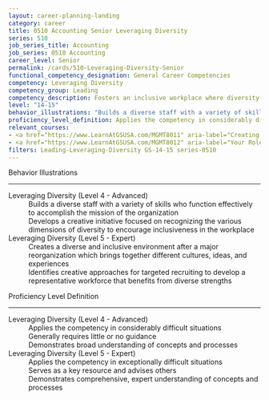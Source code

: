 ```yaml
---
layout: career-planning-landing
category: career
title: 0510 Accounting Senior Leveraging Diversity
series: 510
job_series_title: Accounting
job_series: 0510 Accounting
career_level: Senior
permalink: /cards/510-Leveraging-Diversity-Senior
functional_competency_designation: General Career Competencies
competency: Leveraging Diversity
competency_group: Leading
competency_description: Fosters an inclusive workplace where diversity and individual differences are valued and leveraged to achieve the vision and mission of the organization.
level: "14-15"
behavior_illustrations: "Builds a diverse staff with a variety of skills who function effectively to accomplish the mission of the organization ? Develops a creative initiative focused on recognizing the various dimensions of diversity to encourage inclusiveness in the workplace  ? Creates a diverse and inclusive environment after a major reorganization which brings together different cultures, ideas, and experiences ? Identifies creative approaches for targeted recruiting to develop a representative workforce that benefits from diverse strengths "
proficiency_level_definition: Applies the competency in considerably difficult situations ? Generally requires little or no guidance ? Demonstrates broad understanding of concepts and processes ? Applies the competency in exceptionally difficult situations ? Serves as a key resource and advises others ? Demonstrates comprehensive, expert understanding of concepts and processes
relevant_courses: 
- <a href="https://www.LearnAtGSUSA.com/MGMT8011" aria-label="Creating A Culture of Diversity, Equity, Inclusion and Accessibility in Government (MGMT8011) - https://www.LearnAtGSUSA.com/MGMT8011">Creating A Culture of Diversity, Equity, Inclusion and Accessibility in Government (MGMT8011)</a>, GSU
- <a href="https://www.LearnAtGSUSA.com/MGMT8012" aria-label="Your Role in Creating a Culture of Diversity, Equity, Inclusion and Accessibility in Government (DEIA) (MGMT8012) - https://www.LearnAtGSUSA.com/MGMT8012">Your Role in Creating a Culture of Diversity, Equity, Inclusion and Accessibility in Government (DEIA) (MGMT8012)</a>, GSU
filters: Leading-Leveraging-Diversity GS-14-15 series-0510
---
```


<div class="desktop:grid-col-6 margin-y-3">
  <div class="border-top-2 bg-white padding-3 shadow-5 height-full members-hover border-1px button-border border-top-blue radius-lg">
    <p class="text-bold label-color font-size-21">Behavior Illustrations</p>
    <hr class="hr-green"/>
    <dl class="text-base card-content-color"><dt>Leveraging Diversity (Level 4 - Advanced)</dt><dd>Builds a diverse staff with a variety of skills who function effectively to accomplish the mission of the organization </dd><dd> Develops a creative initiative focused on recognizing the various dimensions of diversity to encourage inclusiveness in the workplace
</dd><dt>Leveraging Diversity (Level 5 - Expert)</dt><dd>Creates a diverse and inclusive environment after a major reorganization which brings together different cultures, ideas, and experiences </dd><dd> Identifies creative approaches for targeted recruiting to develop a representative workforce that benefits from diverse strengths
</dd></dl>
  </div>
</div>
<div class="desktop:grid-col-6 margin-y-3">
  <div class="border-top-2 bg-white padding-3 shadow-5 height-full members-hover border-1px button-border border-top-blue radius-lg">
    <p class="text-bold label-color font-size-21">Proficiency Level Definition</p>
     <hr class="hr-green"/>
    <dl class="text-base card-content-color"><dt>Leveraging Diversity (Level 4 - Advanced)</dt><dd>Applies the competency in considerably difficult situations </dd><dd> Generally requires little or no guidance </dd><dd> Demonstrates broad understanding of concepts and processes</dd><dt>Leveraging Diversity (Level 5 - Expert)</dt><dd>Applies the competency in exceptionally difficult situations </dd><dd> Serves as a key resource and advises others </dd><dd> Demonstrates comprehensive, expert understanding of concepts and processes</dd></dl>
  </div>
</div>
